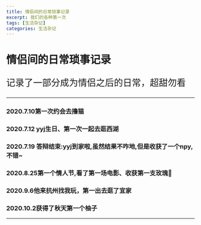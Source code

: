 ```yaml
---
title: 情侣间的日常琐事记录
excerpt: 我们的各种第一次
tags: [生活杂记]
categories: 生活杂记
---
```


# 情侣间的日常琐事记录

<p class="label label-warning"style= "font-size:24px" >记录了一部分成为情侣之后的日常，超甜勿看</p>



---



### 2020.7.10第一次约会去撸猫

### 2020.7.12 yyj生日、第一次一起去逛西湖

### 2020.7.19 答辩结束:yyj到家啦,虽然结果不咋地,但是收获了一个npy,不错~

### 2020.8.25第一个情人节,看了第一场电影、收获第一支玫瑰🌹

### 2020.9.6他来抗州找我玩，第一出去逛了宜家

### 2020.10.2获得了秋天第一个柚子

---






